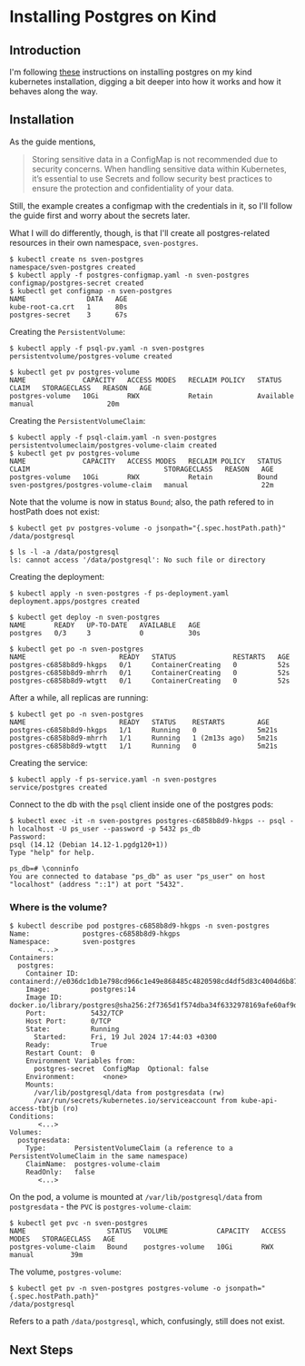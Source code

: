 # Installing Postgres on Kind

## Introduction

I'm following [these](https://www.digitalocean.com/community/tutorials/how-to-deploy-postgres-to-kubernetes-cluster) instructions on installing postgres on my kind kubernetes installation, digging a bit deeper into how it works and how it behaves along the way.

## Installation

As the guide mentions,
> Storing sensitive data in a ConfigMap is not recommended due to security concerns. When handling sensitive data within Kubernetes, it’s essential to use Secrets and follow security best practices to ensure the protection and confidentiality of your data.

Still, the example creates a configmap with the credentials in it, so I'll follow the guide first and worry about the secrets later.

What I will do differently, though, is that I'll create all postgres-related resources in their own namespace, `sven-postgres`.

```
$ kubectl create ns sven-postgres
namespace/sven-postgres created
$ kubectl apply -f postgres-configmap.yaml -n sven-postgres
configmap/postgres-secret created
$ kubectl get configmap -n sven-postgres
NAME               DATA   AGE
kube-root-ca.crt   1      80s
postgres-secret    3      67s
```

Creating the `PersistentVolume`:
```
$ kubectl apply -f psql-pv.yaml -n sven-postgres
persistentvolume/postgres-volume created

$ kubectl get pv postgres-volume
NAME              CAPACITY   ACCESS MODES   RECLAIM POLICY   STATUS      CLAIM   STORAGECLASS   REASON   AGE
postgres-volume   10Gi       RWX            Retain           Available           manual                  20m
```

Creating the `PersistentVolumeClaim`:
```
$ kubectl apply -f psql-claim.yaml -n sven-postgres
persistentvolumeclaim/postgres-volume-claim created
$ kubectl get pv postgres-volume
NAME              CAPACITY   ACCESS MODES   RECLAIM POLICY   STATUS   CLAIM                                 STORAGECLASS   REASON   AGE
postgres-volume   10Gi       RWX            Retain           Bound    sven-postgres/postgres-volume-claim   manual                  22m
```
Note that the volume is now in status `Bound`; also, the path refered to in hostPath does not exist:
```
$ kubectl get pv postgres-volume -o jsonpath="{.spec.hostPath.path}"
/data/postgresql

$ ls -l -a /data/postgresql
ls: cannot access '/data/postgresql': No such file or directory
```

Creating the deployment:
```
$ kubectl apply -n sven-postgres -f ps-deployment.yaml 
deployment.apps/postgres created

$ kubectl get deploy -n sven-postgres
NAME       READY   UP-TO-DATE   AVAILABLE   AGE
postgres   0/3     3            0           30s

$ kubectl get po -n sven-postgres
NAME                       READY   STATUS              RESTARTS   AGE
postgres-c6858b8d9-hkgps   0/1     ContainerCreating   0          52s
postgres-c6858b8d9-mhrrh   0/1     ContainerCreating   0          52s
postgres-c6858b8d9-wtgtt   0/1     ContainerCreating   0          52s
```

After a while, all replicas are running:
```
$ kubectl get po -n sven-postgres
NAME                       READY   STATUS    RESTARTS        AGE
postgres-c6858b8d9-hkgps   1/1     Running   0               5m21s
postgres-c6858b8d9-mhrrh   1/1     Running   1 (2m13s ago)   5m21s
postgres-c6858b8d9-wtgtt   1/1     Running   0               5m21s
```

Creating the service:
```
$ kubectl apply -f ps-service.yaml -n sven-postgres
service/postgres created
```

Connect to the db with the `psql` client inside one of the postgres pods:
```
$ kubectl exec -it -n sven-postgres postgres-c6858b8d9-hkgps -- psql -h localhost -U ps_user --password -p 5432 ps_db
Password: 
psql (14.12 (Debian 14.12-1.pgdg120+1))
Type "help" for help.

ps_db=# \conninfo
You are connected to database "ps_db" as user "ps_user" on host "localhost" (address "::1") at port "5432".

```

### Where is the volume?

```
$ kubectl describe pod postgres-c6858b8d9-hkgps -n sven-postgres
Name:             postgres-c6858b8d9-hkgps
Namespace:        sven-postgres
       <...>
Containers:
  postgres:
    Container ID:   containerd://e036dc1db1e798cd966c1e49e868485c4820598cd4df5d83c4004d6b8730d05e
    Image:          postgres:14
    Image ID:       docker.io/library/postgres@sha256:2f7365d1f574dba34f6332978169afe60af9de9608fffbbfecb7d04cc5233698
    Port:           5432/TCP
    Host Port:      0/TCP
    State:          Running
      Started:      Fri, 19 Jul 2024 17:44:03 +0300
    Ready:          True
    Restart Count:  0
    Environment Variables from:
      postgres-secret  ConfigMap  Optional: false
    Environment:       <none>
    Mounts:
      /var/lib/postgresql/data from postgresdata (rw)
      /var/run/secrets/kubernetes.io/serviceaccount from kube-api-access-tbtjb (ro)
Conditions:
       <...>
Volumes:
  postgresdata:
    Type:       PersistentVolumeClaim (a reference to a PersistentVolumeClaim in the same namespace)
    ClaimName:  postgres-volume-claim
    ReadOnly:   false
       <...>
```

On the pod, a volume is mounted at `/var/lib/postgresql/data` from `postgresdata` - the `PVC` is `postgres-volume-claim`:
```
$ kubectl get pvc -n sven-postgres
NAME                    STATUS   VOLUME            CAPACITY   ACCESS MODES   STORAGECLASS   AGE
postgres-volume-claim   Bound    postgres-volume   10Gi       RWX            manual         39m
```

The volume, `postgres-volume`:
```
$ kubectl get pv -n sven-postgres postgres-volume -o jsonpath="{.spec.hostPath.path}"
/data/postgresql
```

Refers to a path `/data/postgresql`, which, confusingly, still does not exist.






## Next Steps


